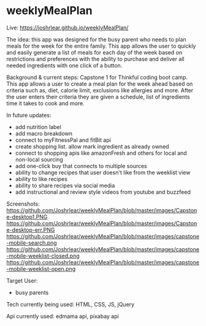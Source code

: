 # weeklyMealPlan


Live: https://joshrlear.github.io/weeklyMealPlan/


The idea:
this app was designed for the busy parent who needs to plan meals for the week for the
entire family. This app allows the user to quickly and easily generate a list of meals 
for each day of the week based on restrictions and preferences with the ability to
purchase and deliver all needed ingredients with one click of a button. 


Background & current steps:
Capstone 1 for Thinkful coding boot camp.
This app allows a user to create a meal plan for the week ahead based on 
criteria such as, diet, calorie limit, exclusions like allergies and more. 
After the user enters their criteria they are given a schedule, list of 
ingredients time it takes to cook and more.


In future updates:
- add nutrition label
- add macro breakdown
- connect to myFitnessPal and fitBit api
- create shopping list. allow mark ingredient as already owned
- connect to shopping apis like amazonFresh and others for local and 
  non-local sourcing
- add one-click buy that connects to multiple sources
- ability to change recipes that user doesn't like from the weeklist view
- ability to like recipes
- ability to share recipes via social media
- add instructional and review style videos from youtube and buzzfeed


Screenshots:
https://github.com/Joshrlear/weeklyMealPlan/blob/master/images/Capstone-desktop1.PNG
https://github.com/Joshrlear/weeklyMealPlan/blob/master/images/Capstone-desktop-err.PNG
https://github.com/Joshrlear/weeklyMealPlan/blob/master/images/capstone-mobile-search.png
https://github.com/Joshrlear/weeklyMealPlan/blob/master/images/capstone-mobile-weeklist-closed.png
https://github.com/Joshrlear/weeklyMealPlan/blob/master/images/capstone-mobile-weeklist-open.png


Target User:
- busy parents


Tech currently being used:
HTML, CSS, JS, jQuery


Api currently used:
edmama api, pixabay api

